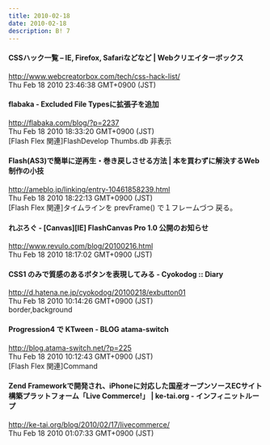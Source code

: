 ```yaml
---
title: 2010-02-18
date: 2010-02-18
description: B! 7
---
```


#### CSSハック一覧 – IE, Firefox, Safariなどなど | Webクリエイターボックス
http://www.webcreatorbox.com/tech/css-hack-list/<br>
Thu Feb 18 2010 23:46:38 GMT+0900 (JST)<br>


#### flabaka - Excluded File Typesに拡張子を追加
http://flabaka.com/blog/?p=2237<br>
Thu Feb 18 2010 18:33:20 GMT+0900 (JST)<br>
[Flash Flex 関連]FlashDevelop Thumbs.db 非表示


#### Flash(AS3)で簡単に逆再生・巻き戻しさせる方法 | 本を買わずに解決するWeb制作の小技
http://ameblo.jp/linking/entry-10461858239.html<br>
Thu Feb 18 2010 18:22:13 GMT+0900 (JST)<br>
[Flash Flex 関連]タイムラインを prevFrame() で１フレームづつ 戻る。


#### れぶろぐ - [Canvas][IE] FlashCanvas Pro 1.0 公開のお知らせ
http://www.revulo.com/blog/20100216.html<br>
Thu Feb 18 2010 18:17:02 GMT+0900 (JST)<br>


#### CSS1 のみで質感のあるボタンを表現してみる - Cyokodog :: Diary
http://d.hatena.ne.jp/cyokodog/20100218/exbutton01<br>
Thu Feb 18 2010 10:14:26 GMT+0900 (JST)<br>
border,background


#### Progression4 で KTween - BLOG atama-switch
http://blog.atama-switch.net/?p=225<br>
Thu Feb 18 2010 10:12:43 GMT+0900 (JST)<br>
[Flash Flex 関連]Command


#### Zend Frameworkで開発され、iPhoneに対応した国産オープンソースECサイト構築プラットフォーム「Live Commerce!」 | ke-tai.org - インフィニットループ
http://ke-tai.org/blog/2010/02/17/livecommerce/<br>
Thu Feb 18 2010 01:07:33 GMT+0900 (JST)<br>



